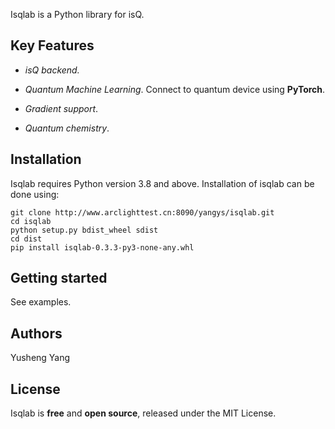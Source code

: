 Isqlab is a Python library for isQ.

## Key Features

- *isQ backend.*

- *Quantum Machine Learning*. Connect to quantum device using **PyTorch**.

- *Gradient support*.

- *Quantum chemistry*.

## Installation

Isqlab requires Python version 3.8 and above. Installation of isqlab can be done using:

```console
git clone http://www.arclighttest.cn:8090/yangys/isqlab.git
cd isqlab
python setup.py bdist_wheel sdist
cd dist
pip install isqlab-0.3.3-py3-none-any.whl
```

## Getting started

See examples.

## Authors

Yusheng Yang

## License

Isqlab is **free** and **open source**, released under the MIT License.

